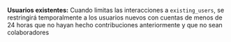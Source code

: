 **Usuarios existentes:** Cuando limitas las interacciones a `existing_users`, se restringirá temporalmente a los usuarios nuevos con cuentas de menos de 24 horas que no hayan hecho contribuciones anteriormente y que no sean colaboradores